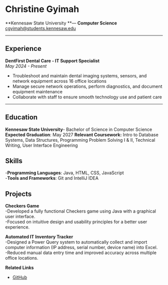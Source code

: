 # Christine Gyimah

**Kennesaw State University **— **Computer Science**
cgyimah@students.kennesaw.edu



------



## Experience

**DentFirst Dental Care - IT Support Specialist**  
*May 2024 - Present*  

- Troubleshoot and maintain dental imaging systems, sensors, and network equipment across 16 office locations
- Manage secure network operations, perform diagnostics, and document equipment maintenance   
- Collaborate with staff to ensure smooth technology use and patient care



------

## Education

**Kennesaw State University**- Bachelor of Science in Computer Science  
**Expected Graduation**: May 2027 
**Relevant Coursework:** Intro to Database Systems, Data Structures, Programming Problem Solving I & II, Technical Writing, User Interface Engineering

## Skills

-**Programming Languages**: Java, HTML, CSS, JavaScript  
-**Tools and Frameworks**: Git and IntelliJ IDEA       

## Projects
**Checkers Game**  
-Developed a fully functional Checkers game using Java with a graphical user interface.   
-Focused on intuitive design and usability principles for a better user experience.  

**Automated IT Inventory Tracker**  
-Designed a Power Query system to automatically collect and import computer information (IP address, serial number, device name) into Excel.  
-Reduced manual data entry time and improved accuracy across multiple office locations.  



**Related Links** 

- [GitHub](https://github.com/ladyvchristy)

